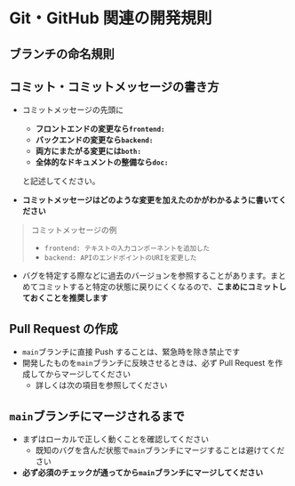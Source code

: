 # Git・GitHub 関連の開発規則

## ブランチの命名規則

## コミット・コミットメッセージの書き方

- コミットメッセージの先頭に

  - **フロントエンドの変更なら`frontend: `**
  - **バックエンドの変更なら`backend: `**
  - **両方にまたがる変更には`both: `**
  - **全体的なドキュメントの整備なら`doc: `**

  と記述してください。

- **コミットメッセージはどのような変更を加えたのかがわかるように書いてください**

> コミットメッセージの例
>
> - `frontend: テキストの入力コンポーネントを追加した`
> - `backend: APIのエンドポイントのURIを変更した`

- バグを特定する際などに過去のバージョンを参照することがあります。まとめてコミットすると特定の状態に戻りにくくなるので、**こまめにコミットしておくことを推奨します**

## Pull Request の作成

- `main`ブランチに直接 Push することは、緊急時を除き禁止です
- 開発したものを`main`ブランチに反映させるときは、必ず Pull Request を作成してからマージしてください
  - 詳しくは次の項目を参照してください

## `main`ブランチにマージされるまで

- まずはローカルで正しく動くことを確認してください
  - 既知のバグを含んだ状態で`main`ブランチにマージすることは避けてください
- **必ず必須のチェックが通ってから`main`ブランチにマージしてください**
